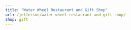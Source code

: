 ```yaml
---
title: "Water Wheel Restaurant and Gift Shop"
url: /jefferson/water-wheel-restaurant-and-gift-shop/
shop: gift
---
```

